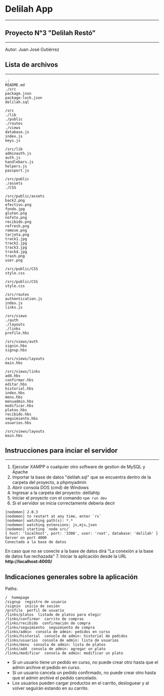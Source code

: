 # Delilah App
---

## Proyecto N°3 "Delilah Restó" 
---
Autor: Juan José Gutiérrez

## Lista de archivos
------
```
.:
README.md
./src
package.json
package-lock.json
delilah.sql
```
```
/src
./lib
./public
./routes
./views
database.js
index.js
keys.js
```
```
/src/lib
adminauth.js
auth.js
handlebars.js
helpers.js
passport.js
```
```
/src/public
./assets
./CSS
```
```
/src/public/assets
back2.png
efectivo.png
fondo.jpg
gluten.png
nofoto.png
recibido.png
refresh.png
remove.png
tarjeta.png
track1.jpg
track2.jpg
track3.jpg
track4.jpg
trash.png
user.png
```
```
/src/public/CSS
style.css
```
```
/src/public/CSS
style.css
```
```
/src/routes
authentication.js
index.js
links.js
```
```
/src/views
./auth
./layouts
./links
profile.hbs
```
```
/src/views/auth
signin.hbs
signup.hbs
```
```
/src/views/layouts
main.hbs
```
```
/src/views/links
add.hbs
confirmar.hbs
editar.hbs
historial.hbs
index.hbs
menu.hbs
menuadmin.hbs
modificar.hbs
platos.hbs
recibido.hbs
seguimiento.hbs
usuarios.hbs
```
```
/src/views/layouts
main.hbs
```

## Instrucciones para inciar el servidor
-----
1. Ejecutar XAMPP o cualquier otro software de gestion de MySQL y Apache
2. Importar la base de datos "delilah.sql" que se encuentra dentro de la carpeta del proyecto, a phpmyadmin
3. Abrir consola DOS (cmd) de Windows
4. Ingresar a la carpeta del proyecto: delilahtp
5. Iniciar el proyecto con el comando `npm run dev`
6. Si el servidor se inicia correctamente debería decir 
```
[nodemon] 2.0.3
[nodemon] to restart at any time, enter `rs`
[nodemon] watching path(s): *.*
[nodemon] watching extensions: js,mjs,json
[nodemon] starting `node src/`
{ host: 'localhost', port: '3306', user: 'root', database: 'delilah' }
Server on port 4000
Conectado a la base de datos
```
En caso que no se conecte a la base de datos dirá "La conexión a la base de datos fue rechazada"
7. Iniciar la aplicación desde la URL **http://localhost:4000/**

Indicaciones generales sobre la aplicación
-----
Paths:
```
/  homepage
/signup  registro de usuario
/signin  inicio de sesión
/profile  perfil de usuario
/links/platos  listado de platos para elegir
/links/confirmar  carrito de compras
/links/recibido  confirmación de compra
/links/seguimiento  seguimiento de compra
/links/admin  consola de admin: pedidos en curso
/links/historial  consola de admin: historial de pedidos
/links/usuarios  consola de admin: lista de usuarios
/links/menu  consola de admin: lista de platos
/links/add  consola de admin: agregar un plato
/links/modificar  consola de admin: modificar un plato
```

* Si un usuario tiene un pedido en curso, no puede crear otro hasta que el admin archive el pedido en curso.
* Si un usuario cancela un pedido confirmado, no puede crear otro hasta que el admin archive el pedido cancelado.
* Los usuarios pueden cargar productos en el carrito, desloguear y al volver seguirán estando en su carrito.

